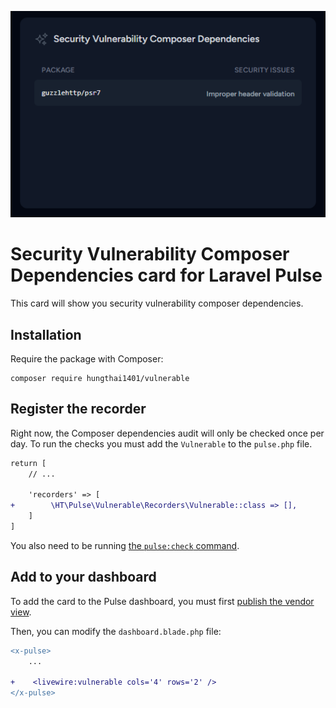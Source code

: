 <p align="center"><img src="art/vulnerable.png" alt="Security Vulnerability Composer Dependencies card for Laravel Pulse"/></p>

# Security Vulnerability Composer Dependencies card for Laravel Pulse

This card will show you security vulnerability composer dependencies.

## Installation

Require the package with Composer:

```shell
composer require hungthai1401/vulnerable
```

## Register the recorder

Right now, the Composer dependencies audit will only be checked once per day. To run the checks you must add the `Vulnerable` to the `pulse.php` file.

```diff
return [
    // ...
    
    'recorders' => [
+        \HT\Pulse\Vulnerable\Recorders\Vulnerable::class => [],
    ]
]
```

You also need to be running [the `pulse:check` command](https://laravel.com/docs/10.x/pulse#dashboard-cards).

## Add to your dashboard

To add the card to the Pulse dashboard, you must first [publish the vendor view](https://laravel.com/docs/10.x/pulse#dashboard-customization).

Then, you can modify the `dashboard.blade.php` file:

```diff
<x-pulse>
    ...
    
+    <livewire:vulnerable cols='4' rows='2' />
</x-pulse>
```
